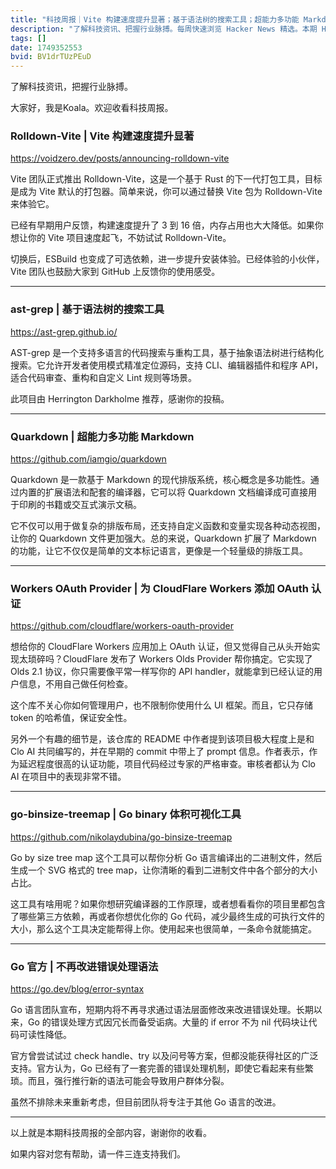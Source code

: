 ```yaml
---
title: "科技周报｜Vite 构建速度提升显著；基于语法树的搜索工具；超能力多功能 Markdown"
description: "了解科技资讯、把握行业脉搏。每周快速浏览 Hacker News 精选。本期 Hacker Newsletter 地址：https://buttondown.com/hacker-newsletter/archive/hacker-newsletter-749/"
tags: []
date: 1749352553
bvid: BV1drTUzPEuD
---
```

了解科技资讯，把握行业脉搏。

大家好，我是Koala。欢迎收看科技周报。

### Rolldown-Vite | Vite 构建速度提升显著
https://voidzero.dev/posts/announcing-rolldown-vite

Vite 团队正式推出 Rolldown-Vite，这是一个基于 Rust 的下一代打包工具，目标是成为 Vite 默认的打包器。简单来说，你可以通过替换 Vite 包为 Rolldown-Vite 来体验它。

已经有早期用户反馈，构建速度提升了 3 到 16 倍，内存占用也大大降低。如果你想让你的 Vite 项目速度起飞，不妨试试 Rolldown-Vite。

切换后，ESBuild 也变成了可选依赖，进一步提升安装体验。已经体验的小伙伴，Vite 团队也鼓励大家到 GitHub 上反馈你的使用感受。

---

### ast-grep | 基于语法树的搜索工具
https://ast-grep.github.io/

AST-grep 是一个支持多语言的代码搜索与重构工具，基于抽象语法树进行结构化搜索。它允许开发者使用模式精准定位源码，支持 CLI、编辑器插件和程序 API，适合代码审查、重构和自定义 Lint 规则等场景。

此项目由 Herrington Darkholme 推荐，感谢你的投稿。

---

### Quarkdown | 超能力多功能 Markdown
https://github.com/iamgio/quarkdown

Quarkdown 是一款基于 Markdown 的现代排版系统，核心概念是多功能性。通过内置的扩展语法和配套的编译器，它可以将 Quarkdown 文档编译成可直接用于印刷的书籍或交互式演示文稿。

它不仅可以用于做复杂的排版布局，还支持自定义函数和变量实现各种动态视图，让你的 Quarkdown 文件更加强大。总的来说，Quarkdown 扩展了 Markdown 的功能，让它不仅仅是简单的文本标记语言，更像是一个轻量级的排版工具。

---

### Workers OAuth Provider | 为 CloudFlare Workers 添加 OAuth 认证
https://github.com/cloudflare/workers-oauth-provider

想给你的 CloudFlare Workers 应用加上 OAuth 认证，但又觉得自己从头开始实现太琐碎吗？CloudFlare 发布了 Workers Olds Provider 帮你搞定。它实现了 Olds 2.1 协议，你只需要像平常一样写你的 API handler，就能拿到已经认证的用户信息，不用自己做任何检查。

这个库不关心你如何管理用户，也不限制你使用什么 UI 框架。而且，它只存储 token 的哈希值，保证安全性。

另外一个有趣的细节是，该仓库的 README 中作者提到该项目极大程度上是和 Clo AI 共同编写的，并在早期的 commit 中带上了 prompt 信息。作者表示，作为延迟程度很高的认证功能，项目代码经过专家的严格审查。审核者都认为 Clo AI 在项目中的表现非常不错。

---

### go-binsize-treemap | Go binary 体积可视化工具
https://github.com/nikolaydubina/go-binsize-treemap

Go by size tree map 这个工具可以帮你分析 Go 语言编译出的二进制文件，然后生成一个 SVG 格式的 tree map，让你清晰的看到二进制文件中各个部分的大小占比。

这工具有啥用呢？如果你想研究编译器的工作原理，或者想看看你的项目里都包含了哪些第三方依赖，再或者你想优化你的 Go 代码，减少最终生成的可执行文件的大小，那么这个工具决定能帮得上你。使用起来也很简单，一条命令就能搞定。

---

### Go 官方 | 不再改进错误处理语法
https://go.dev/blog/error-syntax

Go 语言团队宣布，短期内将不再寻求通过语法层面修改来改进错误处理。长期以来，Go 的错误处理方式因冗长而备受诟病。大量的 if error 不为 nil 代码块让代码可读性降低。

官方曾尝试试过 check handle、try 以及问号等方案，但都没能获得社区的广泛支持。官方认为，Go 已经有了一套完善的错误处理机制，即使它看起来有些繁琐。而且，强行推行新的语法可能会导致用户群体分裂。

虽然不排除未来重新考虑，但目前团队将专注于其他 Go 语言的改进。

---

以上就是本期科技周报的全部内容，谢谢你的收看。

如果内容对您有帮助，请一件三连支持我们。

